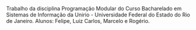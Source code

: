 Trabalho da disciplina Programação Modular do Curso Bacharelado em Sistemas de Informação da Unirio - Universidade Federal do Estado do Rio de Janeiro.
Alunos: Felipe, Luiz Carlos, Marcelo e Rogério.